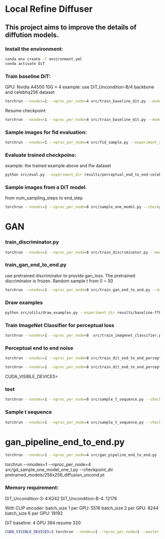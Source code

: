 # Local Refine Diffuser

## This project aims to improve the details of diffution models.

### Install the environment:
```bash
conda env create -f environment.yml
conda activate DiT
```

### Train baseline DiT:
GPU: Nvidia A4500 10G * 4
example: use DiT_Uncondition-B/4 backbone and celebhq256 dataset
```bash
torchrun --nnodes=1 --nproc_per_node=4 src/train_baseline_dit.py --model DiT_Uncondition-B/4 --data_path datasets/celebahq256 --image-size 256 --total_steps 400000 --ckpt_every_step 10000  --global-batch-size 128 --use_ema True 
```
Resume checkpoint:
```bash
torchrun --nnodes=1 --nproc_per_node=4 src/train_baseline_dit.py --model DiT_Uncondition-B/4 --data_path datasets/celebahq256 --image-size 256 --total_steps 400000 --ckpt_every_step 10000  --global-batch-size 128 --use_ema True --resume results/baseline-celebahq256-000-DiT_Uncondition-B-4/checkpoints/00200000.pt
```

### Sample images for fid evaluation:
```bash
torchrun --nnodes=1 --nproc_per_node=4 src/fid_sample.py --experiment_dir results/perceptual-celebahq256old-001-DiT_Uncondition-B-4 --model DiT_Uncondition-B/4 --fid_samples 5000 --image-size 256 --global-batch-size 128 --num_sampling_steps 1000 --use_ema True
```

### Evaluate trained checkpoins:
example: the trained example above and lfw dataset
```bash
python src/eval.py --experiment_dir results/perceptual_end_to_end-celebahq256-004-DiT_Uncondition-B-4/ --train_set_dir datasets/celebahq256/ --sample_folder_name fid_samples --output_file_name 'eval_scores.xlsx' --cal_kid False
```

### Sample images from a DiT model.   
from num_sampling_steps to end_step
```bash
torchrun --nnodes=1 --nproc_per_node=8 src/sample_one_model.py --checkpoint_dir results/baseline-celebahq256-000-DiT_Uncondition-B-4/checkpoints/00200000.pt --save_dir celebahq256_50step --model DiT_Uncondition-B/4 --fid_samples 30000 --image-size 256 --global-batch-size 128 --num_sampling_steps 1000 --use_ema True --end_step 50
```


# GAN

### train_discriminator.py
```bash
torchrun --nnodes=1 --nproc_per_node=8 src/train_discriminator.py --model resnet --data_path datasets/gan_data/ --image_size 256 --epochs 1000 --global_batch_size 256 --log_every_step 100 --ckpt_every_epoch 10
```

### train_gan_end_to_end.py
use pretrained discriminator to provide gan_loss. The pretrained discriminator is frozen. Random sample t from 0 ~ 50
```bash
torchrun --nnodes=1 --nproc_per_node=8 src/train_gan_end_to_end.py --data_path datasets/celebahq256/ --image_size 256 --total_steps 100000 --global_batch_size 128 --log_every_step 50 --ckpt_every_step 10000 --num_sampling_steps 1000 --start_step 50 --load_ema False --resume results/baseline-celebahq256-000-DiT_Uncondition-B-4/checkpoints/00200000.pt --model DiT_Uncondition-B/4 --alpha 0.2 --discriminator resnet --discriminator_ckpt results/pretrain_discriminator-resnet-gan_data-000/checkpoints/00000049.pt
```

### Draw examples
```bash
python src/utils/draw_examples.py --experiment_dir results/baseline-ffhq5k-000--DiT_Uncondition-S-4/ --image_num 12 --target_dir results/baseline-ffhq5k-000--DiT_Uncondition-S-4/plot_examples
```
### Train ImageNet Classifier for perceptual loss
```bash
torchrun --nnodes=1 --nproc_per_node=8  src/train_imagenet_classifier.py --model biggan --data_path dataset/imagenet1k --image_size 256 --epochs 200 --global-batch-size 256 --log-every 50 --ckpt-every 1 --test-every-epoch 1 --use_ema True
```

### Perceptual end to end noise
```bash
torchrun --nnodes=1 --nproc_per_node=8 src/train_dit_end_to_end_perceptual_use_noise.py --model DiT_Uncondition-B/4 --data_path datasets/celebahq256/  --image_size 256 --total_steps 10000 --ckpt_every_step 500 --global_batch_size 128 --load_ema False --start_step 1000 --perceptual_encoder resnet --encoder_ckpt encoder_ckpts/resnet00000070.pt --resume results/baseline-celebahq256-000-DiT_Uncondition-B-4/checkpoints/00200000.pt --alpha 1.5
```

```bash
torchrun --nnodes=1 --nproc_per_node=8 src/train_dit_end_to_end_perceptual_use_noise_new_p_loss.py --model DiT_Uncondition-B/4 --data_path datasets/celebahq256/  --image_size 256 --total_steps 10000 --ckpt_every_step 500 --global_batch_size 128 --load_ema False --start_step 1000 --perceptual_encoder resnet --encoder_ckpt encoder_ckpts/resnet00000070.pt --resume results/baseline-celebahq256-000-DiT_Uncondition-B-4/checkpoints/00200000.pt --alpha 0.1
```
CUDA_VISIBLE_DEVICES=


### test
```bash
torchrun --nnodes=1 --nproc_per_node=8 src/sample_t_sequence.py --checkpoint_dir results/baseline-celebahq256-000-DiT_Uncondition-B-4/checkpoints/00180000.pt --save_dir results/test_tiff --fid_samples 100 --end_step 0 
```

### Sample t sequence
```bash
torchrun --nnodes=1 --nproc_per_node=4 src/sample_t_sequence.py --checkpoint_dir results/baseline-celebahq256-000-DiT_Uncondition-B-4/checkpoints/00200000.pt --num_samples 128 --start_t 0 --end_t 1000 --interval 100 --load_ema False --use_seed True
```

# gan_pipeline_end_to_end.py
```bash
torchrun --nnodes=1 --nproc_per_node=4 src/gan_pipeline_end_to_end.py --model DiT_Uncondition-B/4 --data_dir datasets/celebahq256/  --image_size 256 --total_steps 20000 --dis_total_steps 2000 --global_batch_size 96 --ckpt_every_step 10000 --iteration_num 10 --num_samples 1280 --start_t 0 --end_t 50 --interval 1 --discriminator condition_resnet --resume results/baseline-celebahq256-000-DiT_Uncondition-B-4/checkpoints/00200000.pt --alpha 0.1
```

torchrun --nnodes=1 --nproc_per_node=4 src/gd_sample_one_model_one_t.py --checkpoint_dir pretrained_models/256x256_diffusion_uncond.pt

### Memory requirement:
DiT_Uncondition-S-4:6242
DiT_Uncondition-B-4: 12178

With CLIP encoder:
batch_size 1 per GPU: 5516
batch_size 2 per GPU: 8244
batch_size 6 per GPU: 19192

DiT baseline: 4 GPU 384 resume 320


```bash
CUDA_VISIBLE_DEVICES=3 torchrun --nnodes=1 --nproc_per_node=1 --master_port 29502 src/fid_sample.py --experiment_dir results/perceptual_end_to_end-celebahq256-005-DiT_Uncondition-B-4/ --ckpt_folder epoch_checkpoints --save_dir epoch_fid_samples --model DiT_Uncondition-B/4 --fid_samples 100 --image-size 256 --global-batch-size 128 --num_sampling_steps 1000 --use_ema False
```